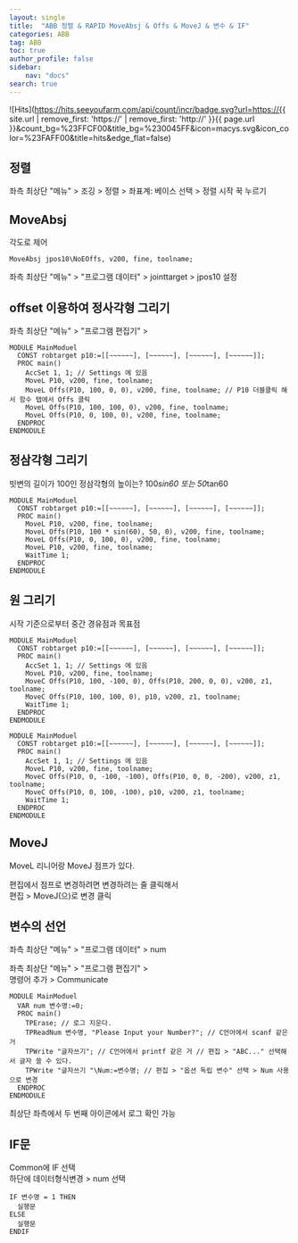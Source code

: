 ```yaml
---
layout: single
title:  "ABB 정렬 & RAPID MoveAbsj & Offs & MoveJ & 변수 & IF"
categories: ABB
tag: ABB
toc: true
author_profile: false
sidebar:
    nav: "docs"
search: true
---
```


![Hits](https://hits.seeyoufarm.com/api/count/incr/badge.svg?url=https://{{ site.url | remove_first: 'https://' | remove_first: 'http://' }}{{ page.url }}&count_bg=%23FFCF00&title_bg=%230045FF&icon=macys.svg&icon_color=%23FAFF00&title=hits&edge_flat=false)
  
## 정렬  
좌측 최상단 "메뉴" > 조깅 > 정렬 > 좌표계: 베이스 선택 > 정렬 시작 꾹 누르기  

## MoveAbsj  
각도로 제어  
```
MoveAbsj jpos10\NoEOffs, v200, fine, toolname;
```  

좌측 최상단 "메뉴" > "프로그램 데이터" > jointtarget > jpos10 설정  

## offset 이용하여 정사각형 그리기  

좌측 최상단 "메뉴" > "프로그램 편집기" >  
```
MODULE MainModuel
  CONST robtarget p10:=[[~~~~~~], [~~~~~~], [~~~~~~], [~~~~~~]];
  PROC main()
    AccSet 1, 1; // Settings 에 있음
    MoveL P10, v200, fine, toolname;
    MoveL Offs(P10, 100, 0, 0), v200, fine, toolname; // P10 더블클릭 해서 함수 탭에서 Offs 클릭
    MoveL Offs(P10, 100, 100, 0), v200, fine, toolname;
    MoveL Offs(P10, 0, 100, 0), v200, fine, toolname;
  ENDPROC
ENDMODULE
```  

## 정삼각형 그리기  
빗변의 길이가 100인 정삼각형의 높이는? 100*sin60 또는 50*tan60  
```
MODULE MainModuel
  CONST robtarget p10:=[[~~~~~~], [~~~~~~], [~~~~~~], [~~~~~~]];
  PROC main()
    MoveL P10, v200, fine, toolname;
    MoveL Offs(P10, 100 * sin(60), 50, 0), v200, fine, toolname;
    MoveL Offs(P10, 0, 100, 0), v200, fine, toolname;
    MoveL P10, v200, fine, toolname;
    WaitTime 1;
  ENDPROC
ENDMODULE
```  

## 원 그리기  

시작 기준으로부터 중간 경유점과 목표점
```
MODULE MainModuel
  CONST robtarget p10:=[[~~~~~~], [~~~~~~], [~~~~~~], [~~~~~~]];
  PROC main()
    AccSet 1, 1; // Settings 에 있음
    MoveL P10, v200, fine, toolname;
    MoveC Offs(P10, 100, -100, 0), Offs(P10, 200, 0, 0), v200, z1, toolname;
    MoveC Offs(P10, 100, 100, 0), p10, v200, z1, toolname;
    WaitTime 1;
  ENDPROC
ENDMODULE
```  

```
MODULE MainModuel
  CONST robtarget p10:=[[~~~~~~], [~~~~~~], [~~~~~~], [~~~~~~]];
  PROC main()
    AccSet 1, 1; // Settings 에 있음
    MoveL P10, v200, fine, toolname;
    MoveC Offs(P10, 0, -100, -100), Offs(P10, 0, 0, -200), v200, z1, toolname;
    MoveC Offs(P10, 0, 100, -100), p10, v200, z1, toolname;
    WaitTime 1;
  ENDPROC
ENDMODULE
```  

## MoveJ  
MoveL 리니어랑 MoveJ 점프가 있다.  
  
편집에서 점프로 변경하려면 변경하려는 줄 클릭해서  
편집 > MoveJ(으)로 변경 클릭  

## 변수의 선언  
좌측 최상단 "메뉴" > "프로그램 데이터" > num  
  
좌측 최상단 "메뉴" > "프로그램 편집기" >  
명령어 추가 > Communicate  

```
MODULE MainModuel
  VAR num 변수명:=0;
  PROC main()
    TPErase; // 로그 지운다.
    TPReadNum 변수명, "Please Input your Number?"; // C언어에서 scanf 같은 거
    TPWrite "글자쓰기"; // C언어에서 printf 같은 거 // 편집 > "ABC..." 선택해서 글자 쓸 수 있다.
    TPWrite "글자쓰기 "\Num:=변수명; // 편집 > "옵션 독립 변수" 선택 > Num 사용 으로 변경
  ENDPROC
ENDMODULE
```  

최상단 좌측에서 두 번째 아이콘에서 로그 확인 가능  

## IF문  
Common에 IF 선택  
하단에 데이터형식변경 > num 선택  

```
IF 변수명 = 1 THEN
  실행문
ELSE
  실행문
ENDIF
```  